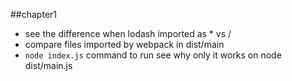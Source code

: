##chapter1

- see the difference when lodash imported as * vs /
- compare files imported by webpack in dist/main
- `node index.js` command to run see why only it works on node dist/main.js